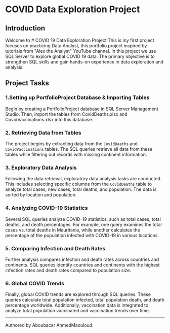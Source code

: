 # COVID Data Exploration Project 

## Introduction

Welcome to # COVID 19 Data Exploration Project This is my first project focuses on practicing Data Analyst, this portfolio project inspired by tutorials from "Alex the Analyst" YouTube channel. 
In this project we use SQL Server to explore global COVID 19 data.
The primary objective is to strengthen SQL skills and gain hands-on experience in data exploration and analysis.

## Project Tasks
### 1.Setting up PortfolioProject Database & Importing Tables
Begin by creating a PortfolioProject database in SQL Server Management Studio. Then, import the tables from CovidDeaths.xlsx and CovidVaccinations.xlsx into this database.
### 2. Retrieving Data from Tables
The project begins by  extracting data from the `CovidDeaths` and `CovidVaccinations` tables. The SQL queries retrieve all data from these tables while filtering out records with missing continent information.

### 3. Exploratory Data Analysis
Following the data retrieval, exploratory data analysis tasks are conducted. This includes selecting specific columns from the `CovidDeaths` table to analyze total cases, new cases, total deaths, and population. The data is sorted by location and population.

### 4. Analyzing COVID-19 Statistics
Several SQL queries analyze COVID-19 statistics, such as total cases, total deaths, and death percentages. For example, one query examines the total cases vs. total deaths in Mauritania, while another calculates the percentage of the population infected with COVID-19 in various locations.

### 5. Comparing Infection and Death Rates
Further analysis compares infection and death rates across countries and continents. SQL queries identify countries and continents with the highest infection rates and death rates compared to population size.

### 6. Global COVID Trends
Finally, global COVID trends are explored through SQL queries. These queries calculate total population infected, total population death, and death percentage worldwide. Additionally, vaccination data is integrated to analyze total population vaccinated and vaccination trends over time.

---
Authored by Aboubacar AhmedMaouloud.

